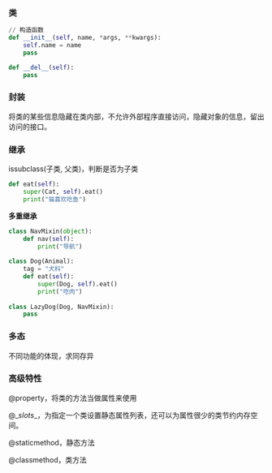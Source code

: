 ### 类

```python
// 构造函数
def __init__(self, name, *args, **kwargs):
    self.name = name
    pass

def __del__(self):
    pass
```



### 封装

将类的某些信息隐藏在类内部，不允许外部程序直接访问，隐藏对象的信息，留出访问的接口。

### 继承

issubclass(子类, 父类)，判断是否为子类

```python
def eat(self):
    super(Cat, self).eat()
    print("猫喜欢吃鱼")
```

**多重继承**

```python
class NavMixin(object):
    def nav(self):
        print("导航")
        
class Dog(Animal):
    tag = "犬科"
    def eat(self):
        super(Dog, self).eat()
        print("吃肉")
        
class LazyDog(Dog, NavMixin):
    pass
```



### 多态

不同功能的体现，求同存异



### 高级特性

@property，将类的方法当做属性来使用

@\__slots__，为指定一个类设置静态属性列表，还可以为属性很少的类节约内存空间。

@staticmethod，静态方法

@classmethod，类方法

